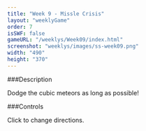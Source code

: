```yaml
---
title: "Week 9 - Missle Crisis"
layout: "weeklyGame"
order: 7
isSWF: false
gameURL: "/weeklys/Week09/index.html"
screenshot: "weeklys/images/ss-week09.png"
width: "490"
height: "370"
---
```


###Description

Dodge the cubic meteors as long as possible!

###Controls

Click to change directions.
